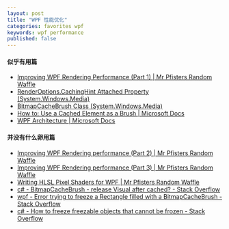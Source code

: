 ```yaml
---
layout: post
title: "WPF 性能优化"
categories: favorites wpf
keywords: wpf performance
published: false
---
```


#### 似乎有用篇
- [Improving WPF Rendering Performance (Part 1) | Mr Pfisters Random Waffle](http://mrpfister.com/journal/improving-wpf-rendering-performance/)
- [RenderOptions.CachingHint Attached Property (System.Windows.Media)](https://msdn.microsoft.com/en-us/library/system.windows.media.renderoptions.cachinghint(v=vs.110).aspx)
- [BitmapCacheBrush Class (System.Windows.Media)](https://msdn.microsoft.com/en-us/library/system.windows.media.bitmapcachebrush(v=vs.110).aspx)
- [How to: Use a Cached Element as a Brush | Microsoft Docs](https://docs.microsoft.com/en-us/dotnet/framework/wpf/graphics-multimedia/how-to-use-a-cached-element-as-a-brush?wt.mc_id=MVP)
- [WPF Architecture | Microsoft Docs](https://docs.microsoft.com/en-us/dotnet/framework/wpf/advanced/wpf-architecture?wt.mc_id=MVP)

#### 并没有什么卵用篇
- [Improving WPF Rendering performance (Part 2) | Mr Pfisters Random Waffle](http://mrpfister.com/journal/wpf-rendering-performance/)
- [Improving WPF Rendering performance (Part 3) | Mr Pfisters Random Waffle](http://mrpfister.com/programming/increasing-wpf-rendering-performance-2/)
- [Writing HLSL Pixel Shaders for WPF | Mr Pfisters Random Waffle](http://mrpfister.com/journal/writing-hlsl-pixel-shaders-for-wpf/)
- [c# - BitmapCacheBrush - release Visual after cached? - Stack Overflow](https://stackoverflow.com/questions/13684744/bitmapcachebrush-release-visual-after-cached)
- [wpf - Error trying to freeze a Rectangle filled with a BitmapCacheBrush - Stack Overflow](https://stackoverflow.com/questions/7659940/error-trying-to-freeze-a-rectangle-filled-with-a-bitmapcachebrush)
- [c# - How to freeze freezable objects that cannot be frozen - Stack Overflow](https://stackoverflow.com/questions/36599454/how-to-freeze-freezable-objects-that-cannot-be-frozen)
